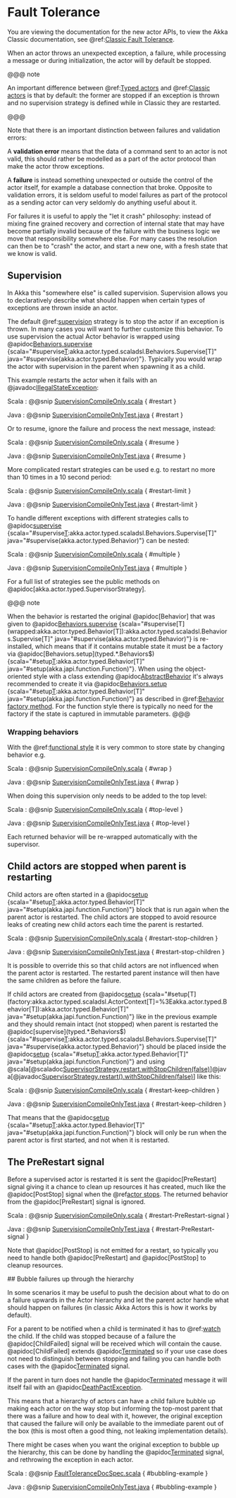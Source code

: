 # Fault Tolerance

You are viewing the documentation for the new actor APIs, to view the Akka Classic documentation, see @ref:[Classic Fault Tolerance](../fault-tolerance.md).

When an actor throws an unexpected exception, a failure, while processing a message or during initialization, the actor
will by default be stopped.

@@@ note

An important difference between @ref:[Typed actors](actors.md) and @ref:[Classic actors](../actors.md) is that 
by default: the former are stopped if an exception is thrown and no supervision strategy is defined while in Classic they are restarted.

@@@

Note that there is an important distinction between failures and validation errors:

A **validation error** means that the data of a command sent to an actor is not valid, this should rather be modelled as a
part of the actor protocol than make the actor throw exceptions.

A **failure** is instead something unexpected or outside the control of the actor itself, for example a database connection
that broke. Opposite to validation errors, it is seldom useful to model failures as part of the protocol as a sending actor
can very seldomly do anything useful about it.

For failures it is useful to apply the "let it crash" philosophy: instead of mixing fine grained recovery and correction
of internal state that may have become partially invalid because of the failure with the business logic we move that
responsibility somewhere else. For many cases the resolution can then be to "crash" the actor, and start a new one,
with a fresh state that we know is valid.

## Supervision

In Akka this "somewhere else" is called supervision. Supervision allows you to declaratively describe what should happen when certain types of exceptions are thrown inside an actor. 

The default @ref:[supervision](../general/supervision.md) strategy is to stop the actor if an exception is thrown. 
In many cases you will want to further customize this behavior. To use supervision the actual Actor behavior is wrapped using @apidoc[Behaviors.supervise](typed.*.Behaviors$) {scala="#supervise[T](wrapped:akka.actor.typed.Behavior[T]):akka.actor.typed.scaladsl.Behaviors.Supervise[T]" java="#supervise(akka.actor.typed.Behavior)"}. 
Typically you would wrap the actor with supervision in the parent when spawning it as a child.
 
This example restarts the actor when it fails with an @javadoc[IllegalStateException](java.lang.IllegalStateException): 


Scala
:  @@snip [SupervisionCompileOnly.scala](/gemini-actor-typed-tests/src/test/scala/docs/akka/typed/supervision/SupervisionCompileOnly.scala) { #restart }

Java
:  @@snip [SupervisionCompileOnlyTest.java](/gemini-actor-typed-tests/src/test/java/jdocs/akka/typed/supervision/SupervisionCompileOnlyTest.java) { #restart }

Or to resume, ignore the failure and process the next message, instead:

Scala
:  @@snip [SupervisionCompileOnly.scala](/gemini-actor-typed-tests/src/test/scala/docs/akka/typed/supervision/SupervisionCompileOnly.scala) { #resume }

Java
:  @@snip [SupervisionCompileOnlyTest.java](/gemini-actor-typed-tests/src/test/java/jdocs/akka/typed/supervision/SupervisionCompileOnlyTest.java) { #resume }

More complicated restart strategies can be used e.g. to restart no more than 10
times in a 10 second period:

Scala
:  @@snip [SupervisionCompileOnly.scala](/gemini-actor-typed-tests/src/test/scala/docs/akka/typed/supervision/SupervisionCompileOnly.scala) { #restart-limit }

Java
:  @@snip [SupervisionCompileOnlyTest.java](/gemini-actor-typed-tests/src/test/java/jdocs/akka/typed/supervision/SupervisionCompileOnlyTest.java) { #restart-limit }

To handle different exceptions with different strategies calls to @apidoc[supervise](typed.*.Behaviors$) {scala="#supervise[T](wrapped:akka.actor.typed.Behavior[T]):akka.actor.typed.scaladsl.Behaviors.Supervise[T]" java="#supervise(akka.actor.typed.Behavior)"}
can be nested:

Scala
:  @@snip [SupervisionCompileOnly.scala](/gemini-actor-typed-tests/src/test/scala/docs/akka/typed/supervision/SupervisionCompileOnly.scala) { #multiple }

Java
:  @@snip [SupervisionCompileOnlyTest.java](/gemini-actor-typed-tests/src/test/java/jdocs/akka/typed/supervision/SupervisionCompileOnlyTest.java) { #multiple }

For a full list of strategies see the public methods on @apidoc[akka.actor.typed.SupervisorStrategy].

@@@ note

When the behavior is restarted the original @apidoc[Behavior] that was given to @apidoc[Behaviors.supervise](typed.*.Behaviors$) {scala="#supervise[T](wrapped:akka.actor.typed.Behavior[T]):akka.actor.typed.scaladsl.Behaviors.Supervise[T]" java="#supervise(akka.actor.typed.Behavior)"} is re-installed,
which means that if it contains mutable state it must be a factory via @apidoc[Behaviors.setup](typed.*.Behaviors$) {scala="#setup[T](factory:akka.actor.typed.scaladsl.ActorContext[T]=%3Eakka.actor.typed.Behavior[T]):akka.actor.typed.Behavior[T]" java="#setup(akka.japi.function.Function)"}. When using the
object-oriented style with a class extending @apidoc[AbstractBehavior](typed.*.AbstractBehavior) it's always recommended to create it via
@apidoc[Behaviors.setup](typed.*.Behaviors$) {scala="#setup[T](factory:akka.actor.typed.scaladsl.ActorContext[T]=%3Eakka.actor.typed.Behavior[T]):akka.actor.typed.Behavior[T]" java="#setup(akka.japi.function.Function)"} as described in @ref:[Behavior factory method](style-guide.md#behavior-factory-method).
For the function style there is typically no need for the factory if the state is captured in immutable
parameters.
@@@

### Wrapping behaviors

With the @ref:[functional style](style-guide.md#functional-versus-object-oriented-style) it is very common
to store state by changing behavior e.g.

Scala
:  @@snip [SupervisionCompileOnly.scala](/gemini-actor-typed-tests/src/test/scala/docs/akka/typed/supervision/SupervisionCompileOnly.scala) { #wrap }

Java
:  @@snip [SupervisionCompileOnlyTest.java](/gemini-actor-typed-tests/src/test/java/jdocs/akka/typed/supervision/SupervisionCompileOnlyTest.java) { #wrap }

When doing this supervision only needs to be added to the top level:

Scala
:  @@snip [SupervisionCompileOnly.scala](/gemini-actor-typed-tests/src/test/scala/docs/akka/typed/supervision/SupervisionCompileOnly.scala) { #top-level }

Java
:  @@snip [SupervisionCompileOnlyTest.java](/gemini-actor-typed-tests/src/test/java/jdocs/akka/typed/supervision/SupervisionCompileOnlyTest.java) { #top-level }

Each returned behavior will be re-wrapped automatically with the supervisor.

## Child actors are stopped when parent is restarting

Child actors are often started in a @apidoc[setup](typed.*.Behaviors$) {scala="#setup[T](factory:akka.actor.typed.scaladsl.ActorContext[T]=%3Eakka.actor.typed.Behavior[T]):akka.actor.typed.Behavior[T]" java="#setup(akka.japi.function.Function)"} block that is run again when the parent actor is restarted.
The child actors are stopped to avoid resource leaks of creating new child actors each time the parent is restarted.

Scala
:  @@snip [SupervisionCompileOnly.scala](/gemini-actor-typed-tests/src/test/scala/docs/akka/typed/supervision/SupervisionCompileOnly.scala) { #restart-stop-children }

Java
:  @@snip [SupervisionCompileOnlyTest.java](/gemini-actor-typed-tests/src/test/java/jdocs/akka/typed/supervision/SupervisionCompileOnlyTest.java) { #restart-stop-children }

It is possible to override this so that child actors are not influenced when the parent actor is restarted.
The restarted parent instance will then have the same children as before the failure.

If child actors are created from @apidoc[setup](typed.*.Behaviors$) {scala="#setup[T](factory:akka.actor.typed.scaladsl.ActorContext[T]=%3Eakka.actor.typed.Behavior[T]):akka.actor.typed.Behavior[T]" java="#setup(akka.japi.function.Function)"} like in the previous example and they should remain intact (not stopped)
when parent is restarted the @apidoc[supervise](typed.*.Behaviors$) {scala="#supervise[T](wrapped:akka.actor.typed.Behavior[T]):akka.actor.typed.scaladsl.Behaviors.Supervise[T]" java="#supervise(akka.actor.typed.Behavior)"} should be placed inside the @apidoc[setup](typed.*.Behaviors$) {scala="#setup[T](factory:akka.actor.typed.scaladsl.ActorContext[T]=%3Eakka.actor.typed.Behavior[T]):akka.actor.typed.Behavior[T]" java="#setup(akka.japi.function.Function)"} and using
@scala[@scaladoc[SupervisorStrategy.restart.withStopChildren(false)](akka.actor.typed.RestartSupervisorStrategy#withStopChildren(enabled:Boolean):akka.actor.typed.RestartSupervisorStrategy)]@java[@javadoc[SupervisorStrategy.restart().withStopChildren(false)](akka.actor.typed.RestartSupervisorStrategy#withStopChildren(boolean))]
like this:

Scala
:  @@snip [SupervisionCompileOnly.scala](/gemini-actor-typed-tests/src/test/scala/docs/akka/typed/supervision/SupervisionCompileOnly.scala) { #restart-keep-children }

Java
:  @@snip [SupervisionCompileOnlyTest.java](/gemini-actor-typed-tests/src/test/java/jdocs/akka/typed/supervision/SupervisionCompileOnlyTest.java) { #restart-keep-children }

That means that the @apidoc[setup](typed.*.Behaviors$) {scala="#setup[T](factory:akka.actor.typed.scaladsl.ActorContext[T]=%3Eakka.actor.typed.Behavior[T]):akka.actor.typed.Behavior[T]" java="#setup(akka.japi.function.Function)"} block will only be run when the parent actor is first started, and not when it is
restarted.

## The PreRestart signal

Before a supervised actor is restarted it is sent the @apidoc[PreRestart] signal giving it a chance to clean up resources
it has created, much like the @apidoc[PostStop] signal when the @ref[actor stops](actor-lifecycle.md#stopping-actors). 
The returned behavior from the @apidoc[PreRestart] signal is ignored.

Scala
:  @@snip [SupervisionCompileOnly.scala](/gemini-actor-typed-tests/src/test/scala/docs/akka/typed/supervision/SupervisionCompileOnly.scala) { #restart-PreRestart-signal }

Java
:  @@snip [SupervisionCompileOnlyTest.java](/gemini-actor-typed-tests/src/test/java/jdocs/akka/typed/supervision/SupervisionCompileOnlyTest.java) { #restart-PreRestart-signal }

Note that @apidoc[PostStop] is not emitted for a restart, so typically you need to handle both @apidoc[PreRestart] and @apidoc[PostStop]
to cleanup resources.

<a id="bubble"/>
## Bubble failures up through the hierarchy

In some scenarios it may be useful to push the decision about what to do on a failure upwards in the Actor hierarchy
 and let the parent actor handle what should happen on failures (in classic Akka Actors this is how it works by default).

For a parent to be notified when a child is terminated it has to @ref:[watch](actor-lifecycle.md#watching-actors) the
child. If the child was stopped because of a failure the @apidoc[ChildFailed] signal will be received which will contain the
cause. @apidoc[ChildFailed] extends @apidoc[Terminated](typed.Terminated) so if your use case does not need to distinguish between stopping and failing
you can handle both cases with the @apidoc[Terminated](typed.Terminated) signal.

If the parent in turn does not handle the @apidoc[Terminated](typed.Terminated) message it will itself fail with an @apidoc[DeathPactException](typed.DeathPactException).

This means that a hierarchy of actors can have a child failure bubble up making each actor on the way stop but informing the
top-most parent that there was a failure and how to deal with it, however, the original exception that caused the failure
will only be available to the immediate parent out of the box (this is most often a good thing, not leaking implementation details). 

There might be cases when you want the original exception to bubble up the hierarchy, this can be done by handling the 
@apidoc[Terminated](typed.Terminated) signal, and rethrowing the exception in each actor.

 
Scala
:  @@snip [FaultToleranceDocSpec.scala](/gemini-actor-typed-tests/src/test/scala/docs/akka/typed/FaultToleranceDocSpec.scala) { #bubbling-example }

Java
:  @@snip [SupervisionCompileOnlyTest.java](/gemini-actor-typed-tests/src/test/java/jdocs/akka/typed/BubblingSample.java) { #bubbling-example }
